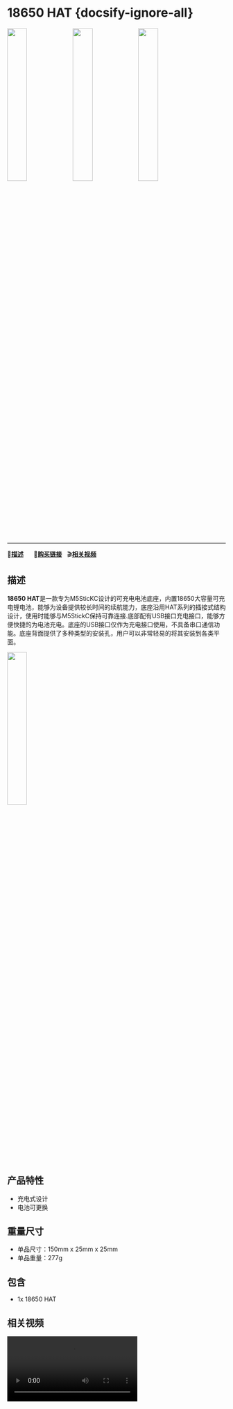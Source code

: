 # 18650 HAT {docsify-ignore-all}

<img src="assets\img\product_pics\hat\18650C_hat\18650C_01.webp" width="30%"><img src="assets\img\product_pics\hat\18650C_hat\18650C_02.webp" width="30%"><img src="assets\img\product_pics\hat\18650C_hat\18650C_03.webp" width="30%">

***

:memo:**[描述](#描述)**&nbsp;&nbsp;&nbsp;&nbsp;&nbsp;&nbsp;🛒**[购买链接](https://m5stack.com/products/m5stickc-18650)**&nbsp;&nbsp;&nbsp;:clapper:**[相关视频](#相关视频)**

## 描述

**18650 HAT**是一款专为M5SticKC设计的可充电电池底座，内置18650大容量可充电锂电池，能够为设备提供较长时间的续航能力，底座沿用HAT系列的插接式结构设计，使用时能够与M5StickC保持可靠连接.底部配有USB接口充电接口，能够方便快捷的为电池充电。底座的USB接口仅作为充电接口使用，不具备串口通信功能。底座背面提供了多种类型的安装孔，用户可以非常轻易的将其安装到各类平面。


<img src="assets\img\product_pics\hat\18650C_hat\18650C_04.webp" width="30%">


## 产品特性

- 充电式设计
- 电池可更换


## 重量尺寸

- 单品尺寸：150mm x 25mm x 25mm
- 单品重量：277g

## 包含

- 1x 18650 HAT

## 相关视频

<video class="video_size" controls>
    <source src="https://m5stack.oss-cn-shenzhen.aliyuncs.com/video/Product_example_video/HAT/18650C_HAT.mp4" type="video/mp4">
</video>
